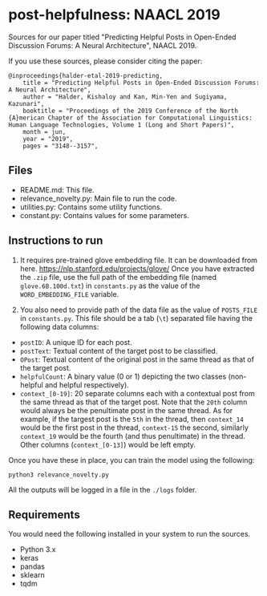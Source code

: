 # post-helpfulness: NAACL 2019

Sources for our paper titled "Predicting Helpful Posts in Open-Ended Discussion Forums: A Neural Architecture", NAACL 2019.

If you use these sources, please consider citing the paper:

```
@inproceedings{halder-etal-2019-predicting,
    title = "Predicting Helpful Posts in Open-Ended Discussion Forums: A Neural Architecture",
    author = "Halder, Kishaloy and Kan, Min-Yen and Sugiyama, Kazunari",
    booktitle = "Proceedings of the 2019 Conference of the North {A}merican Chapter of the Association for Computational Linguistics: Human Language Technologies, Volume 1 (Long and Short Papers)",
    month = jun,
    year = "2019",
    pages = "3148--3157",
```

## Files
* README.md: This file.
* relevance_novelty.py: Main file to run the code.
* utilities.py: Contains some utility functions.
* constant.py: Contains values for some parameters.

## Instructions to run
1) It requires pre-trained glove embedding file. It can be downloaded from here. https://nlp.stanford.edu/projects/glove/
Once you have extracted the `.zip` file, use the full path of the embedding file (named `glove.6B.100d.txt`) in `constants.py` as the value of the `WORD_EMBEDDING_FILE` variable.

2) You also need to provide path of the data file as the value of `POSTS_FILE` in `constants.py`. This file should be a tab (`\t`) separated file having the following data columns:
* `postID`: A unique ID for each post.
* `postText`: Textual content of the target post to be classified.
* `OPost`: Textual content of the original post in the same thread as that of the target post.
* `helpfulCount`: A binary value (0 or 1) depicting the two classes (non-helpful and helpful respectively).
* `context_[0-19]`: 20 separate columns each with a contextual post from the same thread as that of the target post. Note that the `20th` column would always be the penultimate post in the same thread. As for example, if the targest post is the `5th` in the thread, then `context_14` would be the first post in the thread, `context-15` the second, similarly `context_19` would be the fourth (and thus penultimate) in the thread. Other columns (`context_[0-13]`) would be left empty.

Once you have these in place, you can train the model using the following:

```
python3 relevance_novelty.py
```
All the outputs will be logged in a file in the `./logs` folder.

## Requirements
You would need the following installed in your system to run the sources.
* Python 3.x
* keras
* pandas
* sklearn
* tqdm
